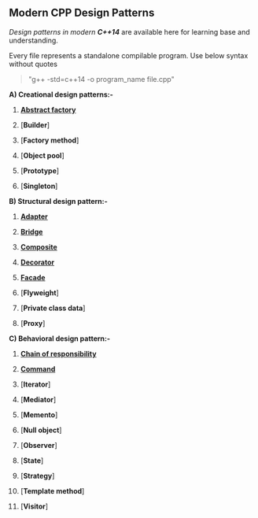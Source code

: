 ## Modern CPP Design Patterns

_Design patterns in modern __C++14___ are available here for learning base and understanding.

Every file represents a standalone compilable program. Use below syntax without quotes

>  "g++ -std=c++14 -o program_name file.cpp"

__A) Creational design patterns:-__
1) [__Abstract factory__](abstract_factory.cpp)

2) [__Builder__]

3) [__Factory method__]

4) [__Object pool__]

5) [__Prototype__]

6) [__Singleton__]

__B) Structural design pattern:-__
1) [__Adapter__](adapter.cpp)

2) [__Bridge__](bridge.cpp)

3) [__Composite__](composite.cpp)

4) [__Decorator__](decorator.cpp)

5) [__Facade__](facade.cpp)

6) [__Flyweight__]

7) [__Private class data__]

8) [__Proxy__]

__C) Behavioral design pattern:-__
1) [__Chain of responsibility__](chain_of_responsibility.cpp)

2) [__Command__](command.cpp)

3) [__Iterator__]

4) [__Mediator__]

5) [__Memento__]

6) [__Null object__]

7) [__Observer__]

8) [__State__]

9) [__Strategy__]

10) [__Template method__]

11) [__Visitor__]
